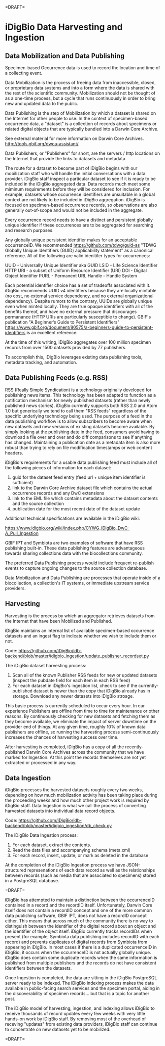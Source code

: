 =DRAFT=

iDigBio Data Harvesting and Ingestion
=====================================


Data Mobilization and Data Publishing
-------------------------------------

Specimen-based Occurrence data is used to record the location and time of a collecting event.

Data Mobilization is the process of freeing data from inaccessible, closed, or proprietary data systems and into a form where the data is shared with the rest of the scientific community.  Mobilization should not be thought of as a one-time process, but a cycle that runs continuously in order to bring new and updated data to the public.

Data Publishing is the step of Mobilization by which a dataset is shared on the Internet for other people to use. In the context of specimen-based occurrence data, a "dataset" is a collection of records about specimens or related digital objects that are typically bundled into a Darwin Core Archive.

See external material for more information on Darwin Core Archives.
http://tools.gbif.org/dwca-assistant/

Data Publishers, or "Publishers" for short, are the servers / http locations on the Internet that provide the links to datasets and metadata.

The route for a dataset to become part of iDigBio begins with our mobilization staff who will handle the initial conversations with a data provider.  iDigBio staff inspect a particular dataset to see if it is ready to be included in the iDigBio aggregated data.  Data records much meet some miminum requirements before they will be considered for inclusion.  For example, datasets whose occurrence identifiers are unsuitable in a global context are not likely to be included in iDigBio aggregation.  iDigBio is focused on specimen-based occurrence records, so observations are also generally out-of-scope and would not be included in the aggregate.

Every occurrence record needs to have a distinct and persistent globally unique identifier if these occurrences are to be aggregated for searching and research purposes.

Any globally unique persistent identifier makes for an acceptable occurrenceID.  We recommended https://github.com/tdwg/guid-as "TDWG Globally Unique Identifiers (GUID) applicability statement" as a canonical reference.  All of the following are valid idenitifer types for occurrences:

UUID - Universally Unique Identifier aka GUID
LSID - Life Science Identifier
HTTP URI - a subset of Uniform Resource Identifier (URI)
DOI - Digital Object Identifier
PURL - Permanent URL
Handle - Handle System

Each potential identifier choice has a set of tradeoffs associated with it. iDigBio recommends UUID v4 identifiers because they are locally mintable (no cost, no external service dependency, and no external organizational dependency). Despite rumors to the contrary, UUIDs are globally unique even when minted locally.  They are true opaque identifiers with all of the benefits thereof, and have no external pressure that discourages permanance (HTTP URIs are particularly susceptible to change). GBIF's publication "A Beginner’s Guide to Persistent Identifiers" https://www.gbif.org/document/80575/a-beginners-guide-to-persistent-identifiers is an excellent reference.


At the time of this writing, iDigBio aggregates over 100 million specimen records from over 1500 datasets provided by 77 publishers.

To accomplish this, iDigBio leverages existing data publishing tools, metadata tracking, and automation.


Data Publishing Feeds (e.g. RSS)
--------------------------------

RSS (Really Simple Syndication) is a technology originally developed for publishing news items.  This technology has been adapted to function as a notification mechanism for newly published datasets (rather than newly published news stories).  iDigBio currently supports both RSS 2.0 and Atom 1.0 but generically we tend to call them "RSS feeds" regardless of the specific underlying technology being used.  The purpose of a feed in the data publishing workflow is to allow subscribers to become aware when new datasets and new versions of existing datasets become available. By simply looking at the publishing date in the feed, consumers avoid having to download a file over and over and do diff comparisons to see if anything has changed.  Maintaining a publication date as a metadata item is also more robust than trying to rely on file modification timestamps or web content headers.

iDigBio's requirements for a usable data publishing feed must include all of the following pieces of information for each dataset:

1. guid for the dataset feed entry (feed url + unique item identifier is sufficient)
2. link to the Darwin Core Archive dataset file which contains the actual occurrence records and any DwC extensions
3. link to the EML file which contains metadata about the dataset contents and the source collection
4. publication date for the most recent date of the dataset update

Additional technical specifications are available in the iDigBio wiki:

https://www.idigbio.org/wiki/index.php/CYWG_iDigBio_DwC-A_Pull_Ingestion

GBIF IPT and Symbiota are two examples of software that have RSS publishing built-in. These data publishing features are advantageous towards sharing collections data with the biocollections community.

The preferred Data Publishing process would include frequent re-publish events to capture ongoing changes to the source collection database.

Data Mobilization and Data Publishing are processes that operate inside of a biocollection, a collection's IT systems, or immediate upstream service providers.

Harvesting
----------

Harvesting is the process by which an aggregator retrieves datasets from the Internet that have been Mobilized and Published.

iDigBio maintains an internal list of available specimen-based occurrence datasets and an ingest flag to indicate whether we wish to include them or not.

Code:
https://github.com/iDigBio/idb-backend/blob/master/idigbio_ingestion/update_publisher_recordset.py

The iDigBio dataset harvesting process:

1. Scan all of the known Publisher RSS feeds for new or updated datasets (inspect the pubdate field for each item in each RSS feed)
2. For each dataset in iDigBio's ingestion list, check to see if the currently-published dataset is newer than the copy that iDigBio already has in storage. Download any newer datasets into iDigBio stroage.

This basic process is currently scheduled to occur every hour.  In our experience Publishers are offline from time to time for maintenance or other reasons.  By continuously checking for new datasets and fetching them as they become available, we eliminate the impact of server downtime on the provider end of things.  At any given time, roughly 10% of known data publishers are offline, so running the harvesting process semi-continuously increases the chances of harvesting success over time.

After harvesting is completed, iDigBio has a copy of all the recently-published Darwin Core Archives across the community that we have marked for Ingestion. At this point the records themselves are not yet extracted or processed in any way.

Data Ingestion
--------------

iDigBio processes the harvested datasets roughly every two weeks, depending on how much mobilization activity has been taking place during the proceeding weeks and how much other project work is required by iDigBio staff. Data Ingestion is what we call the process of converting harvested datasets into individual data record objects.

Code:
https://github.com/iDigBio/idb-backend/blob/master/idigbio_ingestion/db_check.py

The iDigBio Data Ingestion process:

1. For each dataset, extract the contents.
2. Read the data files and accompanying schema (meta.xml)
3. For each record, insert, update, or mark as deleted in the database

At the completion of the iDigBio Ingestion process we have JSON-structured represenations of each data record as well as the relationships between records (such as media that are associated to specimens) stored in a PostgreSQL database.

=DRAFT=


iDigBio has attempted to maintain a distinction between the occurrenceID contained in a record and the recordID itself.  Unfortunately, Darwin Core itself does not contain a recordID concept and one of the more common data publishing software, GBIF IPT, does not have a recordID concept either.  This means that across much of the community there is no way to distinguish between the identifier of the digital record about an object and the identifier of the object itself. iDigBio currently tracks recordIDs when present (for example, Symbiota data publishing includes recordID with each record) and prevents duplicates of digital records from Symbiota from appearing in iDigBio.  In most cases if there is a duplicated occurrenceID in iDigBio, it occurs when the occurrenceID is not actually globally unique. iDigBio does contain some duplicate records when the same information is published from multiple publishers and the records do not have consistent identifiers between the datasets.


Once Ingestion is completed, the data are sitting in the iDigBio PostgreSQL server ready to be indexed. The iDigBio indexing process makes the data available in public-facing search services and the specimen portal, aiding in the discoverability of specimen records... but that is a topic for another post.

The iDigBio model of harvesting, ingestion, and indexing allows iDigBio to receive thousands of record updates every few weeks with very little hands-on work by iDigBio staff.  By removing most of the overhead of receving "updates" from existing data providers, iDigBio staff can continue to concentrate on new datasets yet to be mobilized.

=DRAFT=
